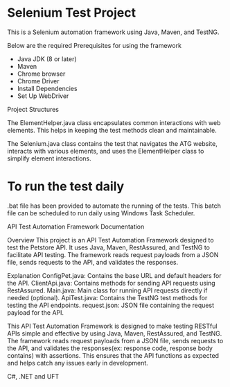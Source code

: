 # Selenium Test Project 

This is a Selenium automation framework using Java, Maven, and TestNG. 

Below are the required Prerequisites for using the framework

- Java JDK (8 or later)
- Maven
- Chrome browser
- Chrome Driver
- Install Dependencies 
- Set Up WebDriver

Project Structures

The ElementHelper.java class encapsulates common interactions with web elements. This helps in keeping the test methods clean and maintainable.

The Selenium.java class contains the test that navigates the ATG website, interacts with various elements, and uses the ElementHelper class to simplify element interactions.

# To run the test daily 
.bat file has been provided to automate the running of the tests. This batch file can be scheduled to run daily using Windows Task Scheduler.

API Test Automation Framework Documentation

Overview
This project is an API Test Automation Framework designed to test the Petstore API. It uses Java, Maven, RestAssured, and TestNG to facilitate API testing. The framework reads request payloads from a JSON file, sends requests to the API, and validates the responses.

Explanation
ConfigPet.java: Contains the base URL and default headers for the API.
ClientApi.java: Contains methods for sending API requests using RestAssured.
Main.java: Main class for running API requests directly if needed (optional).
ApiTest.java: Contains the TestNG test methods for testing the API endpoints.
request.json: JSON file containing the request payload for the API.
               
     
This API Test Automation Framework is designed to make testing RESTful APIs simple and effective by using Java, Maven, RestAssured, and TestNG. The framework reads request payloads from a JSON file, sends requests to the API, and validates the responses(ex: response code, response body contains) with assertions. This ensures that the API functions as expected and helps catch any issues early in development.


C#, .NET and UFT
